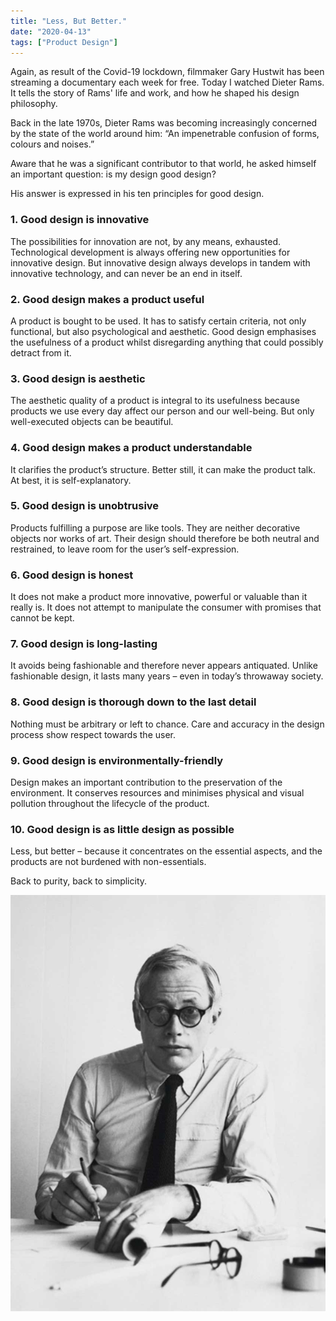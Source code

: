 ```yaml
---
title: "Less, But Better."
date: "2020-04-13"
tags: ["Product Design"]
---
```


Again, as result of the Covid-19 lockdown, filmmaker Gary Hustwit has been streaming a documentary each week for free. Today I watched Dieter Rams. It tells the story of Rams' life and work, and how he shaped his design philosophy.

Back in the late 1970s, Dieter Rams was becoming increasingly concerned by the state of the world around him: “An impenetrable confusion of forms, colours and noises.”

Aware that he was a significant contributor to that world, he asked himself an important question: is my design good design?

His answer is expressed in his ten principles for good design.

### 1. Good design is innovative

The possibilities for innovation are not, by any means, exhausted. Technological development is always offering new opportunities for innovative design. But innovative design always develops in tandem with innovative technology, and can never be an end in itself.

### 2. Good design makes a product useful

A product is bought to be used. It has to satisfy certain criteria, not only functional, but also psychological and aesthetic. Good design emphasises the usefulness of a product whilst disregarding anything that could possibly detract from it.

### 3. Good design is aesthetic

The aesthetic quality of a product is integral to its usefulness because products we use every day affect our person and our well-being. But only well-executed objects can be beautiful.

### 4. Good design makes a product understandable

It clarifies the product’s structure. Better still, it can make the product talk. At best, it is self-explanatory.

### 5. Good design is unobtrusive

Products fulfilling a purpose are like tools. They are neither decorative objects nor works of art. Their design should therefore be both neutral and restrained, to leave room for the user’s self-expression.

### 6. Good design is honest

It does not make a product more innovative, powerful or valuable than it really is. It does not attempt to manipulate the consumer with promises that cannot be kept.

### 7. Good design is long-lasting

It avoids being fashionable and therefore never appears antiquated. Unlike fashionable design, it lasts many years – even in today’s throwaway society.

### 8. Good design is thorough down to the last detail

Nothing must be arbitrary or left to chance. Care and accuracy in the design process show respect towards the user.

### 9. Good design is environmentally-friendly

Design makes an important contribution to the preservation of the environment. It conserves resources and minimises physical and visual pollution throughout the lifecycle of the product.

### 10. Good design is as little design as possible

Less, but better – because it concentrates on the essential aspects, and the products are not burdened with non-essentials.

Back to purity, back to simplicity.

![Wind section instrumental](images/dieterRams.jpg)
